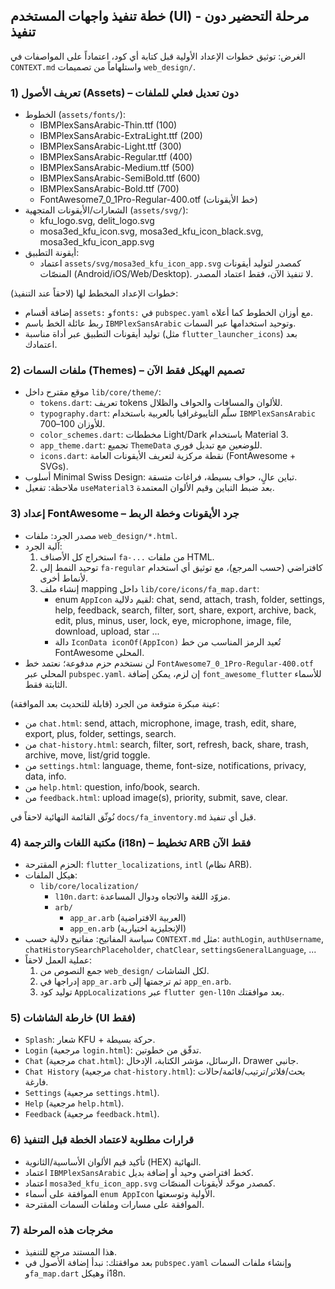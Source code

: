 ## خطة تنفيذ واجهات المستخدم (UI) - مرحلة التحضير دون تنفيذ

الغرض: توثيق خطوات الإعداد الأولية قبل كتابة أي كود، اعتماداً على المواصفات في `CONTEXT.md` واستلهاماً من تصميمات `web_design/`.

### 1) تعريف الأصول (Assets) – دون تعديل فعلي للملفات
- الخطوط (`assets/fonts/`):
  - IBMPlexSansArabic-Thin.ttf (100)
  - IBMPlexSansArabic-ExtraLight.ttf (200)
  - IBMPlexSansArabic-Light.ttf (300)
  - IBMPlexSansArabic-Regular.ttf (400)
  - IBMPlexSansArabic-Medium.ttf (500)
  - IBMPlexSansArabic-SemiBold.ttf (600)
  - IBMPlexSansArabic-Bold.ttf (700)
  - FontAwesome7_0_1Pro-Regular-400.otf (خط الأيقونات)
- الشعارات/الأيقونات المتجهية (`assets/svg/`):
  - kfu_logo.svg, delit_logo.svg
  - mosa3ed_kfu_icon.svg, mosa3ed_kfu_icon_black.svg, mosa3ed_kfu_icon_app.svg
- أيقونة التطبيق:
  - اعتماد `assets/svg/mosa3ed_kfu_icon_app.svg` كمصدر لتوليد أيقونات المنصّات (Android/iOS/Web/Desktop). لا تنفيذ الآن، فقط اعتماد المصدر.

خطوات الإعداد المخطط لها (لاحقاً عند التنفيذ):
- إضافة أقسام `assets:` و`fonts:` في `pubspec.yaml` مع أوزان الخطوط كما أعلاه.
- ربط عائلة الخط باسم `IBMPlexSansArabic` وتوحيد استخدامها عبر السمات.
- توليد أيقونات التطبيق عبر أداة مناسبة (مثل `flutter_launcher_icons`) بعد اعتمادك.

### 2) ملفات السمات (Themes) – تصميم الهيكل فقط الآن
- موقع مقترح داخل `lib/core/theme/`:
  - `tokens.dart`: تعريف tokens للألوان والمسافات والحواف والظلال.
  - `typography.dart`: سلّم التايبوغرافيا بالعربية باستخدام `IBMPlexSansArabic` للأوزان 100–700.
  - `color_schemes.dart`: مخططات Light/Dark باستخدام Material 3.
  - `app_theme.dart`: تجميع `ThemeData` للوضعين مع تبديل فوري.
  - `icons.dart`: نقطة مركزية لتعريف الأيقونات العامة (FontAwesome + SVGs).
- أسلوب Minimal Swiss Design: تباين عالٍ، حواف بسيطة، فراغات متسقة.
- ملاحظة: تفعيل `useMaterial3` بعد ضبط التباين وقيم الألوان المعتمدة.

### 3) إعداد FontAwesome – جرد الأيقونات وخطة الربط
- مصدر الجرد: ملفات `web_design/*.html`.
- آلية الجرد:
  1. استخراج كل الأصناف `fa-...` من ملفات HTML.
  2. توحيد النمط إلى `fa-regular` كافتراضي (حسب المرجع)، مع توثيق أي استخدام لأنماط أخرى.
  3. إنشاء ملف mapping داخل `lib/core/icons/fa_map.dart`:
     - enum `AppIcon` لقيم دلالية: chat, send, attach, trash, folder, settings, help, feedback, search, filter, sort, share, export, archive, back, edit, plus, minus, user, lock, eye, microphone, image, file, download, upload, star ...
     - دالة `IconData iconOf(AppIcon)` تُعيد الرمز المناسب من خط FontAwesome المحلي.
- لن نستخدم حزم مدفوعة؛ نعتمد خط `FontAwesome7_0_1Pro-Regular-400.otf` المحلي عبر `pubspec.yaml`. إن لزم، يمكن إضافة `font_awesome_flutter` للأسماء الثابتة فقط.

عينة مبكرة متوقعة من الجرد (قابلة للتحديث بعد الموافقة):
- من `chat.html`: send, attach, microphone, image, trash, edit, share, export, plus, folder, settings, search.
- من `chat-history.html`: search, filter, sort, refresh, back, share, trash, archive, move, list/grid toggle.
- من `settings.html`: language, theme, font-size, notifications, privacy, data, info.
- من `help.html`: question, info/book, search.
- من `feedback.html`: upload image(s), priority, submit, save, clear.

نُوثّق القائمة النهائية لاحقاً في `docs/fa_inventory.md` قبل أي تنفيذ.

### 4) مكتبة اللغات والترجمة (i18n) – تخطيط ARB فقط الآن
- الحزم المقترحة: `flutter_localizations`, `intl` (نظام ARB).
- هيكل الملفات:
  - `lib/core/localization/`
    - `l10n.dart`: مزوّد اللغة والاتجاه ودوال المساعدة.
    - `arb/`
      - `app_ar.arb` (العربية الافتراضية)
      - `app_en.arb` (الإنجليزية اختيارية)
- سياسة المفاتيح: مفاتيح دلالية حسب `CONTEXT.md` مثل: `authLogin`, `authUsername`, `chatHistorySearchPlaceholder`, `chatClear`, `settingsGeneralLanguage`, ...
- عملية العمل لاحقاً:
  1. جمع النصوص من `web_design/` لكل الشاشات.
  2. إدراجها في `app_ar.arb` ثم ترجمتها إلى `app_en.arb`.
  3. توليد كود `AppLocalizations` عبر `flutter gen-l10n` بعد موافقتك.

### 5) خارطة الشاشات (UI فقط)
- `Splash`: شعار KFU + حركة بسيطة.
- `Login` (مرجعية `login.html`): تدفّق من خطوتين.
- `Chat` (مرجعية `chat.html`): الرسائل، مؤشر الكتابة، الإدخال، Drawer جانبي.
- `Chat History` (مرجعية `chat-history.html`): بحث/فلاتر/ترتيب/قائمة/حالات فارغة.
- `Settings` (مرجعية `settings.html`).
- `Help` (مرجعية `help.html`).
- `Feedback` (مرجعية `feedback.html`).

### 6) قرارات مطلوبة لاعتماد الخطة قبل التنفيذ
- تأكيد قيم الألوان الأساسية/الثانوية (HEX) النهائية.
- اعتماد `IBMPlexSansArabic` كخط افتراضي وحيد أو إضافة بديل.
- اعتماد `mosa3ed_kfu_icon_app.svg` كمصدر موحّد لأيقونات المنصّات.
- الموافقة على أسماء `enum AppIcon` الأولية وتوسعتها.
- الموافقة على مسارات وملفات السمات المقترحة.

### 7) مخرجات هذه المرحلة
- هذا المستند مرجع للتنفيذ.
- بعد موافقتك: نبدأ إضافة الأصول في `pubspec.yaml` وإنشاء ملفات السمات و`fa_map.dart` وهيكل i18n.


